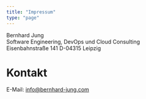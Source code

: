 ```yaml
---
title: "Impressum"
type: "page"
---
```

Bernhard Jung  
Software Engineering, DevOps und Cloud Consulting  
Eisenbahnstraße 141 
D-04315 Leipzig  

# Kontakt
E-Mail: info@bernhard-jung.com  
